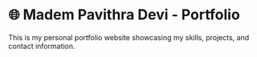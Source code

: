 # 🌐 Madem Pavithra Devi - Portfolio

This is my personal portfolio website showcasing my skills, projects, and contact information.
